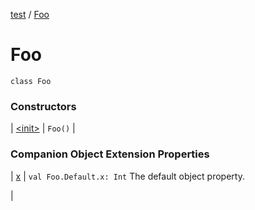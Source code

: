 [test](test/index) / [Foo](test/-foo/index)


# Foo

`class Foo`



### Constructors


| [&lt;init&gt;](test/-foo/-init-) | `Foo()` |


### Companion Object Extension Properties


| [x](test/x) | `val Foo.Default.x: Int`
The default object property.

 |

